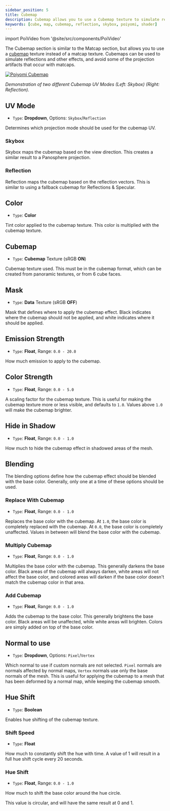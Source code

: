 ```yaml
---
sidebar_position: 5
title: Cubemap
description: Cubemap allows you to use a Cubemap texture to simulate reflections and other effects. It avoids some of the projection artifacts that can occur in other features, such as Matcaps.
keywords: [cube, map, cubemap, reflection, skybox, poiyomi, shader]
---
```

import PoiVideo from '@site/src/components/PoiVideo'

The Cubemap section is similar to the Matcap section, but allows you to use a [cubemap](https://docs.unity3d.com/Manual/class-Cubemap.html) texture instead of a matcap texture. Cubemaps can be used to simulate reflections and other effects, and avoid some of the projection artifacts that occur with matcaps.

<a target="_blank" href="/img/shading/PoiCubemapDemo.png">
<img src="/img/shading/PoiCubemapDemo.png" alt="Poiyomi Cubemap"/>
</a>

*Demonstration of two different Cubemap UV Modes (Left: Skybox) (Right: Reflection).*

## UV Mode

- `Type`: **Dropdown**, Options: `Skybox`/`Reflection`

Determines which projection mode should be used for the cubemap UV.

### Skybox

Skybox maps the cubemap based on the view direction. This creates a similar result to a Panosphere projection.

### Reflection

Reflection maps the cubemap based on the reflection vectors. This is similar to using a fallback cubemap for Reflections & Specular.

## Color

- `Type`: **Color**

Tint color applied to the cubemap texture. This color is multiplied with the cubemap texture.

## Cubemap

- `Type`: **Cubemap** Texture (sRGB **ON**)

Cubemap texture used. This must be in the cubemap format, which can be created from panoramic textures, or from 6 cube faces.

## Mask

- `Type`: **Data** Texture (sRGB **OFF**)

Mask that defines where to apply the cubemap effect. Black indicates where the cubemap should not be applied, and white indicates where it should be applied.

## Emission Strength

- `Type`: **Float**, Range: `0.0 - 20.0`

How much emission to apply to the cubemap.

## Color Strength

- `Type`: **Float**, Range: `0.0 - 5.0`

A scaling factor for the cubemap texture. This is useful for making the cubemap texture more or less visible, and defaults to `1.0`. Values above `1.0` will make the cubemap brighter.

## Hide in Shadow

- `Type`: **Float**, Range: `0.0 - 1.0`

How much to hide the cubemap effect in shadowed areas of the mesh.

## Blending

The blending options define how the cubemap effect should be blended with the base color. Generally, only one at a time of these options should be used.

### Replace With Cubemap

- `Type`: **Float**, Range: `0.0 - 1.0`

Replaces the base color with the cubemap. At `1.0`, the base color is completely replaced with the cubemap. At `0.0`, the base color is completely unaffected. Values in between will blend the base color with the cubemap.

### Multiply Cubemap

- `Type`: **Float**, Range: `0.0 - 1.0`

Multiplies the base color with the cubemap. This generally darkens the base color. Black areas of the cubemap will always darken, white areas will not affect the base color, and colored areas will darken if the base color doesn't match the cubemap color in that area.

### Add Cubemap

- `Type`: **Float**, Range: `0.0 - 1.0`

Adds the cubemap to the base color. This generally brightens the base color. Black areas will be unaffected, while white areas will brighten. Colors are simply added on top of the base color.

## Normal to use

- `Type`: **Dropdown**, Options: `Pixel`/`Vertex`

Which normal to use if custom normals are not selected. `Pixel` normals are normals affected by normal maps, `Vertex` normals use only the base normals of the mesh. This is useful for applying the cubemap to a mesh that has been deformed by a normal map, while keeping the cubemap smooth.

## Hue Shift

- `Type`: **Boolean**

Enables hue shifting of the cubemap texture.

### Shift Speed

- `Type`: **Float**

How much to constantly shift the hue with time. A value of 1 will result in a full hue shift cycle every 20 seconds.

### Hue Shift

- `Type`: **Float**, Range: `0.0 - 1.0`

How much to shift the base color around the hue circle.

This value is circular, and will have the same result at 0 and 1.